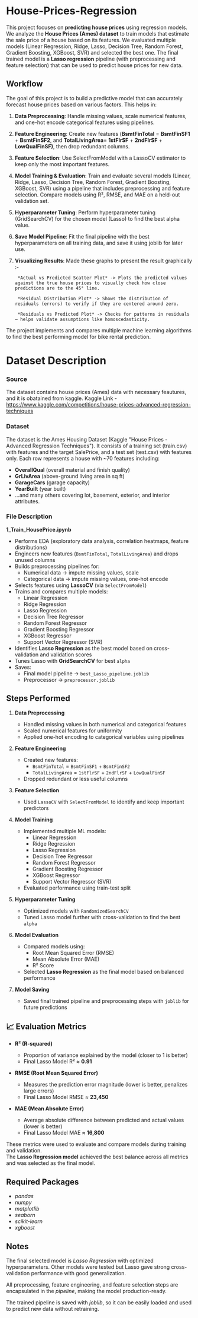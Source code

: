 # House-Prices-Regression

This project focuses on **predicting house prices** using regression models. We analyze the **House Prices (Ames) dataset** to train models that estimate the sale price of a house based on its features. We evaluated multiple models (Linear Regression, Ridge, Lasso, Decision Tree, Random Forest, Gradient Boosting, XGBoost, SVR) and selected the best one. The final trained model is a **Lasso regression** pipeline (with preprocessing and feature selection) that can be used to predict house prices for new data.

## Workflow
The goal of this project is to build a predictive model that can accurately forecast house prices based on various  factors. This helps in:

  1. **Data Preprocessing**: Handle missing values, scale numerical features, and one-hot encode categorical features using pipelines.

  2. **Feature Engineering**: Create new features (**BsmtFinTotal** = **BsmtFinSF1** + **BsmtFinSF2**, and **TotalLivingArea**= **1stFlrSF** + **2ndFlrSF** + **LowQualFinSF)**, then drop redundant columns.

  3. **Feature Selection**: Use SelectFromModel with a LassoCV estimator to keep only the most important features.

  4. **Model Training & Evaluation**: Train and evaluate several models (Linear, Ridge, Lasso, Decision Tree, Random Forest, Gradient Boosting, XGBoost, SVR) using a pipeline that includes preprocessing and feature selection. Compare models using R², RMSE, and MAE on a held-out validation set.

  5. **Hyperparameter Tuning**: Perform hyperparameter tuning (GridSearchCV) for the chosen model (Lasso) to find the best alpha value.

  6. **Save Model Pipeline**: Fit the final pipeline with the best hyperparameters on all training data, and save it using joblib for later use.

  7. **Visualizing Results**: Made these graphs to present the result graphically :-

          *Actual vs Predicted Scatter Plot* -> Plots the predicted values against the true house prices to visually check how close predictions are to the 45° line.

          *Residual Distribution Plot* -> Shows the distribution of residuals (errors) to verify if they are centered around zero.                                      

          *Residuals vs Predicted Plot* -> Checks for patterns in residuals — helps validate assumptions like homoscedasticity.


The project implements and compares multiple machine learning algorithms to find the best performing model for bike rental prediction.

# Dataset Description
### Source
The dataset contains house prices (Ames) data with necessary feautures, and it is obatained from kaggle.
Kaggle Link - https://www.kaggle.com/competitions/house-prices-advanced-regression-techniques


### Dataset
The dataset is the Ames Housing Dataset (Kaggle "House Prices - Advanced Regression Techniques"). It consists of a training set (train.csv) with features and the target SalePrice, and a test set (test.csv) with features only. Each row represents a house with ~70 features including:

* **OverallQual** (overall material and finish quality)
* **GrLivArea** (above-ground living area in sq ft)
* **GarageCars** (garage capacity)
* **YearBuilt** (year built)
* …and many others covering lot, basement, exterior, and interior attributes.

### File Description
 **1_Train_HousePrice.ipynb**
   * Performs EDA (exploratory data analysis, correlation heatmaps, feature distributions)  
   * Engineers new features (`BsmtFinTotal`, `TotalLivingArea`) and drops unused columns  
   * Builds preprocessing pipelines for:  
     * Numerical data → impute missing values, scale  
     * Categorical data → impute missing values, one-hot encode  
   * Selects features using **LassoCV** (via `SelectFromModel`)  
   * Trains and compares multiple models:  
     * Linear Regression  
     * Ridge Regression  
     * Lasso Regression  
     * Decision Tree Regressor  
     * Random Forest Regressor  
     * Gradient Boosting Regressor  
     * XGBoost Regressor  
     * Support Vector Regressor (SVR)  
   * Identifies **Lasso Regression** as the best model based on cross-validation and validation scores  
   * Tunes Lasso with **GridSearchCV** for best `alpha`  
   * Saves:  
     * Final model pipeline → `best_Lasso_pipeline.joblib`  
     * Preprocessor → `preprocessor.joblib` 

## Steps Performed

1. **Data Preprocessing**
   * Handled missing values in both numerical and categorical features  
   * Scaled numerical features for uniformity  
   * Applied one-hot encoding to categorical variables using pipelines  

2. **Feature Engineering**
   * Created new features:  
     * `BsmtFinTotal` = `BsmtFinSF1` + `BsmtFinSF2`  
     * `TotalLivingArea` = `1stFlrSF` + `2ndFlrSF` + `LowQualFinSF`  
   * Dropped redundant or less useful columns  

3. **Feature Selection**
   * Used `LassoCV` with `SelectFromModel` to identify and keep important predictors  

4. **Model Training**
   * Implemented multiple ML models:  
     * Linear Regression  
     * Ridge Regression  
     * Lasso Regression  
     * Decision Tree Regressor  
     * Random Forest Regressor  
     * Gradient Boosting Regressor  
     * XGBoost Regressor  
     * Support Vector Regressor (SVR)  
   * Evaluated performance using train-test split  

5. **Hyperparameter Tuning**
   * Optimized models with `RandomizedSearchCV`  
   * Tuned Lasso model further with cross-validation to find the best `alpha`  

6. **Model Evaluation**
   * Compared models using:  
     * Root Mean Squared Error (RMSE)  
     * Mean Absolute Error (MAE)  
     * R² Score  
   * Selected **Lasso Regression** as the final model based on balanced performance  

7. **Model Saving**
   * Saved final trained pipeline and preprocessing steps with `joblib` for future predictions

 ## 📈 Evaluation Metrics
* **R² (R-squared)**  
  * Proportion of variance explained by the model (closer to 1 is better)  
  * Final Lasso Model R² ≈ **0.91**  

* **RMSE (Root Mean Squared Error)**  
  * Measures the prediction error magnitude (lower is better, penalizes large errors)  
  * Final Lasso Model RMSE ≈ **23,450**  

* **MAE (Mean Absolute Error)**  
  * Average absolute difference between predicted and actual values (lower is better)  
  * Final Lasso Model MAE ≈ **16,800**  

These metrics were used to evaluate and compare models during training and validation.  
The **Lasso Regression model** achieved the best balance across all metrics and was selected as the final model.


## Required Packages
* *pandas*  
* *numpy*  
* *matplotlib*  
* *seaborn*  
* *scikit-learn*  
* *xgboost*

## Notes

The final selected model is *Lasso Regression* with optimized hyperparameters. Other models were tested but Lasso gave strong cross-validation performance with good generalization.

All preprocessing, feature engineering, and feature selection steps are encapsulated in the *pipeline*, making the model production-ready.

The trained pipeline is saved with *joblib*, so it can be easily loaded and used to predict new data without retraining.


